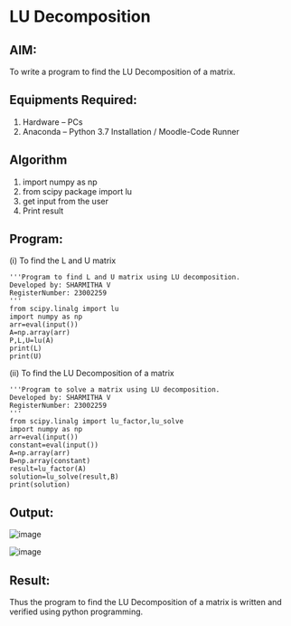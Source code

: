 # LU Decomposition 

## AIM:
To write a program to find the LU Decomposition of a matrix.

## Equipments Required:
1. Hardware – PCs
2. Anaconda – Python 3.7 Installation / Moodle-Code Runner

## Algorithm
1. import numpy as np
2. from scipy package import lu
3. get input from the user
4. Print result

## Program:
(i) To find the L and U matrix
```
'''Program to find L and U matrix using LU decomposition.
Developed by: SHARMITHA V
RegisterNumber: 23002259
'''
from scipy.linalg import lu
import numpy as np
arr=eval(input())
A=np.array(arr)
P,L,U=lu(A)
print(L)
print(U)
```
(ii) To find the LU Decomposition of a matrix
```
'''Program to solve a matrix using LU decomposition.
Developed by: SHARMITHA V
RegisterNumber: 23002259
'''
from scipy.linalg import lu_factor,lu_solve
import numpy as np
arr=eval(input())
constant=eval(input())
A=np.array(arr)
B=np.array(constant)
result=lu_factor(A)
solution=lu_solve(result,B)
print(solution)
```

## Output:
![image](https://github.com/sharmitha3/LU-Decomposition/assets/145974496/c1751134-de0a-44c7-a142-962e45b8fc4c)

![image](https://github.com/sharmitha3/LU-Decomposition/assets/145974496/2cd4eaca-8b28-414c-b23f-5ee664389170)

## Result:
Thus the program to find the LU Decomposition of a matrix is written and verified using python programming.

